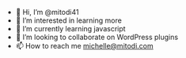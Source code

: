 - 👋 Hi, I’m @mitodi41
- 👀 I’m interested in learning more 
- 🌱 I’m currently learning javascript
- 💞️ I’m looking to collaborate on WordPress plugins
- 📫 How to reach me michelle@mitodi.com

<!---
mitodi41/mitodi41 is a ✨ special ✨ repository because its `README.md` (this file) appears on your GitHub profile.
You can click the Preview link to take a look at your changes.
--->
